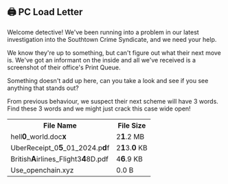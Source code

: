 ## 🖨️ PC Load Letter

Welcome detective! We've been running into a problem in our latest investigation
into the Southtown Crime Syndicate, and we need your help.

We know they're up to something, but can't figure out what their next move is.
We've got an informant on the inside and all we've received is a screenshot of
their office's Print Queue.

Something doesn't add up here, can you take a look and see if you see anything
that stands out?

From previous behaviour, we suspect their next scheme will have 3 words. Find
these 3 words and we might just crack this case wide open!

<table>
  <tr>
    <th>File Name</th>
    <th>File Size</th>
  </tr>
  <tr>
    <td>
      hell<b style="font-size: 1.05em;">0</b>_world.doc<b style="font-size: 1.05em;">x</b>
    </td>
    <td>
      2<b style="font-size: 1.05em;">1</b>.2 MB
    </td>
  </tr>
  <tr>
    <td>
      UberReceipt_0<b style="font-size: 1.05em;">5</b>_01_2024.p<b style="font-size: 1.05em;">d</b>f
    </td>
    <td>
      2<b style="font-size: 1.05em;">1</b>3.<b style="font-size: 1.05em;">0</b> KB
    </td>
  </tr>
  <tr>
    <td>
      British<b style="font-size: 1.05em;">A</b>irlines_Flight3<b style="font-size: 1.05em;">4</b>8D.pdf
    </td>
    <td>
      4<b style="font-size: 1.05em;">6</b>.9 KB
    </td>
  </tr>
  <tr>
    <td>
      Use_openchain.xyz
    </td>
    <td>
      0.0 B
    </td>
  </tr>
</table>